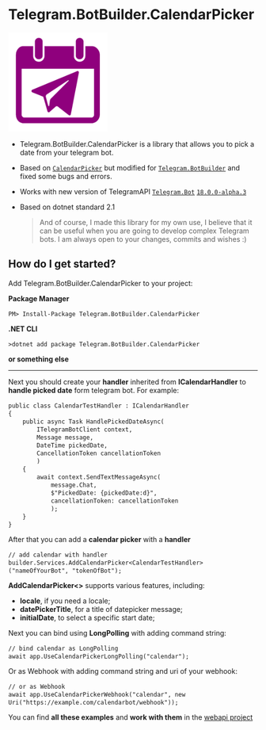 # Telegram.BotBuilder.CalendarPicker

<img src="./icons/CalendarPicker.Large.png" alt="Telegram CalendarPicker Logo" width=200 height=200 />

- Telegram.BotBuilder.CalendarPicker is a library that allows you to pick a date from your telegram bot.
- Based on [`CalendarPicker`](https://github.com/karb0f0s/CalendarPicker) but modified for [`Telegram.BotBuilder`](https://github.com/jenyaalexanov/Telegram.BotBuilder) and fixed some bugs and errors.
- Works with new version of TelegramAPI [`Telegram.Bot`](https://github.com/TelegramBots/Telegram.Bot) [`18.0.0-alpha.3`](https://www.nuget.org/packages/Telegram.Bot/18.0.0-alpha.3)
- Based on dotnet standard 2.1

  >And of course, I made this library for my own use, I believe that it can be useful when you are going to develop complex Telegram bots.
  >I am always open to your changes, commits and wishes :)

How do I get started?
--------------
Add Telegram.BotBuilder.CalendarPicker to your project:

**Package Manager**

	PM> Install-Package Telegram.BotBuilder.CalendarPicker
  
**.NET CLI**

	>dotnet add package Telegram.BotBuilder.CalendarPicker
  
**or something else**

--------------

Next you should create your **handler** inherited from **ICalendarHandler** to **handle picked date** form telegram bot. For example:

    public class CalendarTestHandler : ICalendarHandler
    {
        public async Task HandlePickedDateAsync(
            ITelegramBotClient context, 
            Message message, 
            DateTime pickedDate, 
            CancellationToken cancellationToken
            )
        {
            await context.SendTextMessageAsync(
                message.Chat, 
                $"PickedDate: {pickedDate:d}", 
                cancellationToken: cancellationToken
                );
        }
    }
    
After that you can add a **calendar picker** with a **handler**
    
    // add calendar with handler
    builder.Services.AddCalendarPicker<CalendarTestHandler>("nameOfYourBot", "tokenOfBot");
    
**AddCalendarPicker<>** supports various features, including: 
- **locale**, if you need a locale;
- **datePickerTitle**, for a title of datepicker message; 
- **initialDate**, to select a specific start date;

Next you can bind using **LongPolling** with adding command string:

    // bind calendar as LongPolling
    await app.UseCalendarPickerLongPolling("calendar");
    
Or as Webhook with adding command string and uri of your webhook:

    // or as Webhook
    await app.UseCalendarPickerWebhook("calendar", new Uri("https://example.com/calendarbot/webhook"));

You can find **all these examples** and **work with them** in the [webapi project](https://github.com/jenyaalexanov/Telegram.BotBuilder.CalendarPicker/tree/master/Telegram.BotBuilder.CalendarPicker.WebApi)
